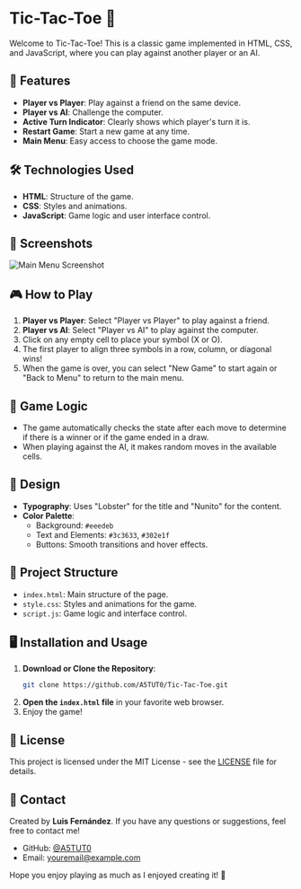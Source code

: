 # Tic-Tac-Toe 🎲

Welcome to Tic-Tac-Toe! This is a classic game implemented in HTML, CSS, and JavaScript, where you can play against another player or an AI.

## 🚀 Features

- **Player vs Player**: Play against a friend on the same device.
- **Player vs AI**: Challenge the computer.
- **Active Turn Indicator**: Clearly shows which player's turn it is.
- **Restart Game**: Start a new game at any time.
- **Main Menu**: Easy access to choose the game mode.

## 🛠️ Technologies Used

- **HTML**: Structure of the game.
- **CSS**: Styles and animations.
- **JavaScript**: Game logic and user interface control.

## 📸 Screenshots

![Main Menu Screenshot](pictures/Screenshots/tic-tac-toe-menu)

## 🎮 How to Play

1. **Player vs Player**: Select "Player vs Player" to play against a friend.
2. **Player vs AI**: Select "Player vs AI" to play against the computer.
3. Click on any empty cell to place your symbol (X or O).
4. The first player to align three symbols in a row, column, or diagonal wins!
5. When the game is over, you can select "New Game" to start again or "Back to Menu" to return to the main menu.

## 🧩 Game Logic

- The game automatically checks the state after each move to determine if there is a winner or if the game ended in a draw.
- When playing against the AI, it makes random moves in the available cells.

## 🎨 Design

- **Typography**: Uses "Lobster" for the title and "Nunito" for the content.
- **Color Palette**:
  - Background: `#eeedeb`
  - Text and Elements: `#3c3633`, `#302e1f`
  - Buttons: Smooth transitions and hover effects.

## 📂 Project Structure

- `index.html`: Main structure of the page.
- `style.css`: Styles and animations for the game.
- `script.js`: Game logic and interface control.

## 🖥️ Installation and Usage

1. **Download or Clone the Repository**:
    ```bash
    git clone https://github.com/A5TUT0/Tic-Tac-Toe.git
    ```
2. **Open the `index.html` file** in your favorite web browser.
3. Enjoy the game!

## 📄 License

This project is licensed under the MIT License - see the [LICENSE](LICENSE) file for details.

## 📧 Contact

Created by **Luis Fernández**. If you have any questions or suggestions, feel free to contact me!

- GitHub: [@A5TUT0](https://github.com/A5TUT0)
- Email: [youremail@example.com](mailto:youremail@example.com)

Hope you enjoy playing as much as I enjoyed creating it! 🎉
